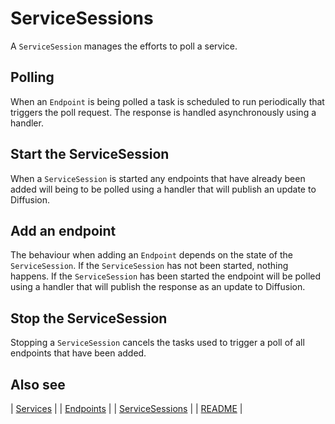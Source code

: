 # ServiceSessions

A `ServiceSession` manages the efforts to poll a service.

## Polling

When an `Endpoint` is being polled a task is scheduled to run periodically that triggers the poll request.
The response is handled asynchronously using a handler.

## Start the ServiceSession

When a `ServiceSession` is started any endpoints that have already been added will being to be polled using a handler
that will publish an update to Diffusion.

## Add an endpoint

The behaviour when adding an `Endpoint` depends on the state of the `ServiceSession`.
If the `ServiceSession` has not been started, nothing happens.
If the `ServiceSession` has been started the endpoint will be polled using a handler that will publish the response as
an update to Diffusion.

## Stop the ServiceSession

Stopping a `ServiceSession` cancels the tasks used to trigger a poll of all endpoints that have been added.

## Also see

| [Services](Services.md) |
| [Endpoints](Endpoints.md) |
| [ServiceSessions](ServiceSessions.md) |
| [README](../README.md) |
